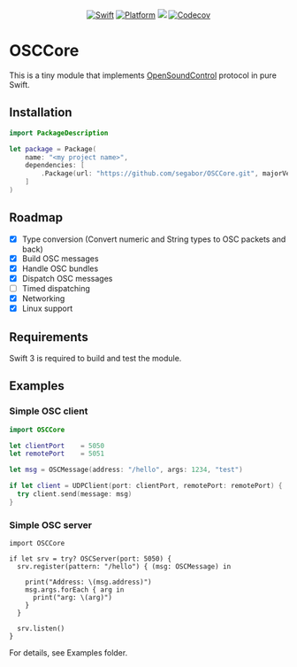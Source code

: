 <div align="center">
    <a href="https://swift.org"><img src="https://img.shields.io/badge/Swift-3.0-orange.svg?style=flat" alt="Swift" /></a>
    <a href="https://swift.org"><img src="https://img.shields.io/badge/Platforms-OS%20X%20--%20Linux-lightgray.svg?style=flat" alt="Platform" /></a>
    <a href="https://travis-ci.org/segabor/OSCCore" alt="Travis"><img src="https://travis-ci.org/segabor/OSCCore.svg?branch=master"></a>
    <a href="https://codecov.io/gh/segabor/OSCCore"><img src="https://codecov.io/gh/segabor/OSCCore/branch/master/graph/badge.svg" alt="Codecov" /></a>
</div>

# OSCCore

This is a tiny module that implements [OpenSoundControl](http://opensoundcontrol.org/spec-1_0) protocol in pure Swift.

## Installation

```swift
import PackageDescription

let package = Package(
    name: "<my project name>",
    dependencies: [
        .Package(url: "https://github.com/segabor/OSCCore.git", majorVersion: 0)
    ]
)
```

## Roadmap

- [x] Type conversion (Convert numeric and String types to OSC packets and back)
- [x] Build OSC messages
- [x] Handle OSC bundles
- [x] Dispatch OSC messages
- [ ] Timed dispatching
- [x] Networking
- [x] Linux support

## Requirements

Swift 3 is required to build and test the module.

## Examples

### Simple OSC client

```swift
import OSCCore

let clientPort    = 5050
let remotePort    = 5051

let msg = OSCMessage(address: "/hello", args: 1234, "test")

if let client = UDPClient(port: clientPort, remotePort: remotePort) {
  try client.send(message: msg)
}
```

### Simple OSC server
```
import OSCCore

if let srv = try? OSCServer(port: 5050) {
  srv.register(pattern: "/hello") { (msg: OSCMessage) in
    
    print("Address: \(msg.address)")
    msg.args.forEach { arg in
      print("arg: \(arg)")
    }
  }

  srv.listen()
}
```

For details, see Examples folder.
